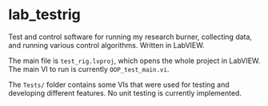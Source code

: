 # lab_testrig
Test and control software for running my research burner, collecting data, and running various control algorithms. Written in LabVIEW.

The main file is `test_rig.lvproj`, which opens the whole project in LabVIEW. The main VI to run is currently `OOP_test_main.vi`.

The `Tests/` folder contains some VIs that were used for testing and developing different features. No unit testing is currently implemented.
